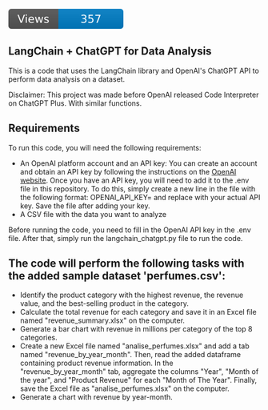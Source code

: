 [![Image of repositories-views-counter](https://github.com/melogabriel/repositories-views-counter/blob/master/svg/633030414/badge.svg)](https://github.com/melogabriel/repositories-views-counter/blob/master/readme/633030414/week.md)

## LangChain + ChatGPT for Data Analysis

This is a code that uses the LangChain library and OpenAI's ChatGPT API to perform data analysis on a dataset.

Disclaimer: This project was made before OpenAI released Code Interpreter on ChatGPT Plus. With similar functions.

## Requirements

To run this code, you will need the following requirements:

- An OpenAI platform account and an API key: You can create an account and obtain an API key by following the instructions on the [OpenAI website](https://beta.openai.com/docs/api-reference/authentication). Once you have an API key, you will need to add it to the .env file in this repository. To do this, simply create a new line in the file with the following format: OPENAI_API_KEY=<your-api-key> and replace <your-api-key> with your actual API key. Save the file after adding your key.
- A CSV file with the data you want to analyze

Before running the code, you need to fill in the OpenAI API key in the .env file. After that, simply run the langchain_chatgpt.py file to run the code.

## The code will perform the following tasks with the added sample dataset 'perfumes.csv':

- Identify the product category with the highest revenue, the revenue value, and the best-selling product in the category.
- Calculate the total revenue for each category and save it in an Excel file named "revenue_summary.xlsx" on the computer.
- Generate a bar chart with revenue in millions per category of the top 8 categories.
- Create a new Excel file named "analise_perfumes.xlsx" and add a tab named "revenue_by_year_month". Then, read the added dataframe containing product revenue information. In the "revenue_by_year_month" tab, aggregate the columns "Year", "Month of the year", and "Product Revenue" for each "Month of The Year". Finally, save the Excel file as "analise_perfumes.xlsx" on the computer.
- Generate a chart with revenue by year-month.


